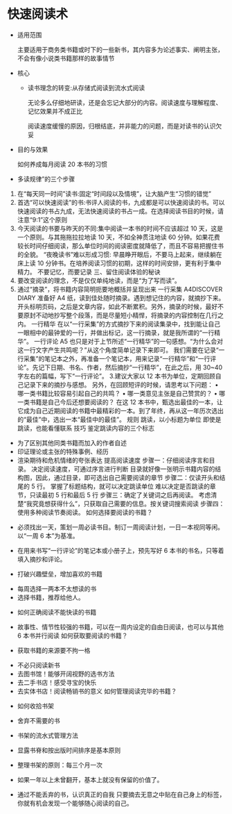 # 快速阅读术

- 适用范围

  主要适用于商务类书籍或时下的一些新书，其内容多为论述事实、阐明主张，不会有像小说类书籍那样的故事情节

- 核心

  - 读书理念的转变:从存储式阅读到流水式阅读

    无论多么仔细地研读，还是会忘记大部分的内容。阅读速度与理解程度、记忆效果并不成正比

    阅读速度缓慢的原因，归根结底，并非能力的问题，而是对读书的认识欠妥

- 目的与效果

  如何养成每月阅读 20 本书的习惯

- 多读规律”的三个步骤

1. 在“每天同一时间”读书:固定“时间段以及情境”，让大脑产生“习惯的错觉”
2. 首选“可以快速阅读”的书:书评人阅读的书，九成都是可以快速阅读的书。可以快速阅读的书占九成，无法快速阅读的书占一成。在选择阅读书目的时候，请注意“9∶1”这个原则
3. 今天阅读的书要与昨天的不同:集中阅读一本书的时间不应该超过 10 天，这是一个原则。与其拖拖拉拉地读 10 天，不如全神贯注地读 60 分钟。如果花费较长时间仔细阅读，那么单位时间的阅读密度就降低了，而且不容易把握住书的全貌。
   “夜晚读书”难以形成习惯:
   早晨睁开眼后，不要马上起来，继续躺在床上读 10 分钟书。在培养阅读习惯的初期，这样的时间安排，更有利于集中精力。
   不要记忆，而要记录
   三、留住阅读体验的秘诀
4. 要改变阅读的理念，不是仅仅单纯地读，而是“为了写而读”。
5. 通过“摘录”，将书籍内容简明扼要地概括并呈现出来
   一行采集 A4DISCOVER DIARY
   准备好 A4 纸，读到佳处随时摘录。遇到想记住的内容，就摘抄下来。开头标明页码，之后是文章内容，如此不断累积。另外，摘录的时候，最好不要原封不动地抄写整个段落，而是尽量短小精悍，将摘录的内容控制在几行之内。
   一行精华
   在以“一行采集”的方式摘抄下来的阅读集录中，找到能让自己一眼相中的最钟爱的一行，并做出标记，这一行摘录，就是我所谓的“一行精华”。
   一行评论 A5
   也只是对于上节所述“一行精华”的一句感想。“为什么会对这一行文字产生共鸣呢？”从这个角度简单记录下来即可。
   我们需要在记录“一行采集”的笔记本之外，再准备一个笔记本，用来记录“一行精华”和“一行评论”。先记下日期、书名、作者，然后摘抄“一行精华”，在此之后，用 30~40 字左右的篇幅，写下“一行评论”。 3.建议大家以 12 本书为单位，定期回顾自己记录下来的摘抄与感想。
   另外，在回顾短评的时候，请思考以下问题：
   • 哪一类书籍比较容易引起自己的共鸣？
   • 哪一类意见主张是自己赞赏的？
   • 哪一类书籍是自己今后还想要阅读的？
   在这 12 本书中，甄选出最佳的一本，让它成为自己近期阅读的书籍中最精彩的一本。到了年终，再从这一年历次选出的“最佳”中，选出一本“最佳中的最佳”。
   规则
   跳读，以小标题为单位
   即使是跳读，也能看懂联系
   技巧
   鉴定跳读内容的三个标志

- 为了区别其他同类书籍而加入的作者自述
- 印证理论或主张的特殊事例、经历
- 渲染期待和危机情绪的夸张表达
  提高阅读速度
  步骤一：仔细阅读序言和目录。
  决定阅读速度，可通过序言进行判断
  目录就好像一张明示书籍内容的结构图，因此，通过目录，即可选出自己需要阅读的章节
  步骤二：仅读开头和结尾的 5 行。
  掌握了标题结构，就可以决定跳读单位
  难以决定是否跳读的章节，只读最初 5 行和最后 5 行
  步骤三：确定了关键词之后再阅读。
  考虑清楚“我究竟想获得什么”，只获取自己需要的信息。按关键词搜索阅读
  步骤四：使用多种阅读节奏阅读。
  如何选择要阅读的书籍？

* 必须找出一天，策划一周必读书目。制订一周阅读计划，一日一本视同等闲。以“一周 6 本”为基准。

- 在用来书写“一行评论”的笔记本或小册子上，预先写好 6 本书的书名，只等着填入摘抄和评论。

* 打破兴趣壁垒，增加喜欢的书籍

- 每周选择一两本不太想读的书
- 选择书籍，推荐给他人。

* 如何正确阅读不能快读的书籍

- 故事性、情节性较强的书籍，可以在一周内设定的自由日阅读，也可以与其他 6 本书并行阅读
  如何获取要阅读的书籍？

* 获取书籍的来源要不拘一格

- 不必只阅读新书
- 去图书馆！能够开阔视野的选书方法
- 去二手书店！感受寻宝的快乐
- 去实体书店！阅读畅销书的意义
  如何管理阅读完毕的书籍？

* 如何收拾书架

- 舍弃不需要的书

* 书架的流水式管理方法

- 显露书脊和按出版时间排序是基本原则

* 整理书架的原则：每三个月一次

- 如果一年以上未曾翻开，基本上就没有保留的价值了。

* 通过不能丢弃的书，认识真正的自我
  只要摘去无意之中贴在自己身上的标签，你就有机会发现一个能够随心阅读的自己。
